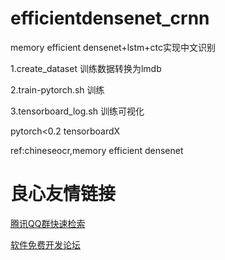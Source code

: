 # efficientdensenet_crnn
memory efficient densenet+lstm+ctc实现中文识别

1.create_dataset
训练数据转换为lmdb

2.train-pytorch.sh
训练

3.tensorboard_log.sh
训练可视化

pytorch<0.2
tensorboardX








ref:chineseocr,memory efficient densenet









 # 良心友情链接

[腾讯QQ群快速检索](http://u.720life.cn/s/8cf73f7c)

[软件免费开发论坛](http://u.720life.cn/s/bbb01dc0)